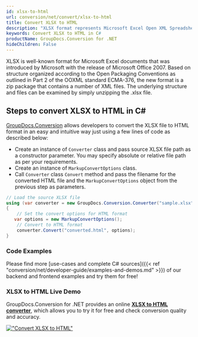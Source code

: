 ```yaml
---
id: xlsx-to-html
url: conversion/net/convert/xlsx-to-html
title: Convert XLSX to HTML
description: "XLSX format represents Microsoft Excel Open XML Spreadsheet with .xlsx extension. Learn how to convert XLSX to HTML file programmatically in C# language using GroupDocs.Conversion for .NET library."
keywords: Convert XLSX to HTML in C#
productName: GroupDocs.Conversion for .NET
hideChildren: False
---
```


XLSX is well-known format for Microsoft Excel documents that was introduced by Microsoft with the release of Microsoft Office 2007. Based on structure organized according to the Open Packaging Conventions as outlined in Part 2 of the OOXML standard ECMA-376, the new format is a zip package that contains a number of XML files. The underlying structure and files can be examined by simply unzipping the .xlsx file.

## Steps to convert XLSX to HTML in C#

[GroupDocs.Conversion](https://products.groupdocs.com/conversion/net) allows developers to convert the XLSX file to HTML format in an easy and intuitive way just using a few lines of code as described below:

* Create an instance of `Converter` class and pass source XLSX file path as a constructor parameter. You may specify absolute or relative file path as per your requirements. 
* Create an instance of `MarkupConvertOptions` class.
* Call `Converter` class `Convert` method and pass the filename for the converted HTML file and the `MarkupConvertOptions` object from the previous step as parameters.

```csharp
// Load the source XLSX file
using (var converter = new GroupDocs.Conversion.Converter("sample.xlsx"))
{
    // Set the convert options for HTML format
   var options = new MarkupConvertOptions();
    // Convert to HTML format
    converter.Convert("converted.html", options);
}
```

### Code Examples

Please find more [use-cases and complete C# sources]({{< ref "conversion/net/developer-guide/examples-and-demos.md" >}}) of our backend and frontend examples and try them for free!

### XLSX to HTML Live Demo

GroupDocs.Conversion for .NET provides an online [**XLSX to HTML converter**](https://products.groupdocs.app/conversion/xlsx-to-html), which allows you to try it for free and check conversion quality and accuracy.

[!["Convert XLSX to HTML"](conversion/net/images/convert-to-html/convert-xlsx-to-html.png)](https://products.groupdocs.app/conversion/xlsx-to-html)